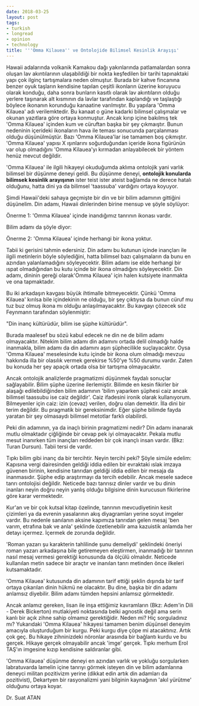 ```yaml
---
date: 2018-03-25
layout: post
tags:
- turkish
- longread
- opinion
- technology
title: '''Omma Kilauea'' ve Ontolojide Bilimsel Kesinlik Arayışı'
---
```


Hawaii adalarında volkanik Kamakou dağı yakınlarında patlamalardan sonra oluşan lav akıntılarının ulaşabildiği bir nokta keşfedilen bir tarihi tapınaktaki yapı çok ilginç tartışmalara neden olmuştur. Burada bir kahve fincanına benzer oyuk taşların kendisine tapılan çeşitli ikonların üzerine koruyucu olarak konduğu, daha sonra bunların kasıtlı olarak lav akıntıların olduğu yerlere taşınarak alt kısmının da lavlar tarafından kaplandığı ve taşlaştığı böylece ikonanın korunduğu kanaatine varılmıştır. Bu yapılara 'Omma Kilauea' adı verilemktedir. Bu kanaat o güne kadarki bilimsel çalışmalar ve okunan yazıtlara göre ortaya konmuştur. Ancak kırıp içine bakılmış tek 'Omma Kilauea' içinden kum ve cüruftan başka bir şey çıkmaıştır. Bunun nedeninin içerideki ikonaların hava ile teması sonucunda parçalanması olduğu düşünülmüştür. Bazı 'Omma Kilauea'lar ise tamamen boş çıkmıştır. 'Omma Kilauea' yapısı X ışınlarını soğurduğundan içeride ikona figürünün var olup olmadığını 'Omma Kilauea'yı kırmadan anlayabilecek bir yöntem henüz mevcut değildir.

'Omma Kilauea' ile ilgili hikayeyi okuduğumda aklıma ontolojik yani varlık bilimsel bir düşünme deneyi geldi. Bu düşünme deneyi, **ontolojik konularda bilimsek kesinlik arayışının** ister teist ister ateist bağlamda ne derece hatalı olduğunu, hatta dini ya da bilimsel 'taassuba' vardığını ortaya koyuyor.

Şimdi Hawaii'deki sahaya geçmişte bir din ve bir bilim adamının gittiğini düşünelim. Din adamı, Hawaii dinlerinden birine mensup ve şöyle söylüyor:

Önerme 1: 'Omma Kilauea' içinde inandığımız tanrının ikonası vardır.

Bilim adamı da şöyle diyor:

Önerme 2: 'Omma Kilauea' içinde herhangi bir ikona yoktur.

Tabii ki gerisini tahmin edersiniz. Din adamı bu kutunun içinde inançları ile ilgili metinlerin böyle söylediğini, hatta bilimsel bazı çalışmaların da bunu en azından yalanlamadığını söyleyecektir. Bilim adamı ise elde herhangi bir ıspat olmadığından bu kutu içinde bir ikona olmadığını söyleyecektir. Din adamı, dininin gereği olarak'Omma Kilauea' için halen kutsiyete inanmakta ve ona tapmaktadır.

Bu iki arkadaşın kavgası büyük ihtimalle bitmeyecektir. Çünkü 'Omma Kilauea' kırılsa bile içindekinin ne olduğu, bir şey çıktıysa da bunun cüruf mu tuz buz olmuş ikona mı olduğu anlaşılmayacaktır. Bu kavgayı çözecek söz Feynmann tarafından söylenmiştir:

"Din inanç kültürüdür, bilim ise şüphe kültürüdür".

Burada maalesef bu sözü kabul edecek ne din ne de bilim adamı olmayacaktır. Nitekim bilim adamı din adamını ortada delil olmadığı halde inanmakla, bilim adamı da din adamını aşırı şüphecilikle suçlayacaktır. Oysa 'Omma Kilauea' meselesinde kutu içinde bir ikona olum olmadığı mevzuu hakkında illa bir olasılık vermek gerekirse %50'ye %50 durumu vardır. Zaten bu konuda her şey apaçık ortada olsa bir tartışma olmayacaktır.

Ancak ontolojik analizlerde pragmatizmi düşünmek faydalı sonuçlar sağlayabilir. Bilim şüphe üzerine ilerlemiştir. Bilimde en kesin fikirler bir alaşağı edilebildiğinden bilim adamının 'bilim yaparken şüphesi caiz ancak bilimsel taassubu ise caiz değildir'. Caiz ifadesini ironik olarak kullanıyorum. Bilmeyenler için caiz: izin (cevaz) verilen, doğru olan demektir. İlla dini bir terim değildir. Bu pragmatik bir gereksinimdir. Eğer şüphe bilimde fayda yaratan bir şey olmasaydı bilimsel metotlar farklı olabilirdi.

Peki din adamının, ya da inaçlı birinin pragmatizmi nedir? Din adamı inanarak mutlu olmaktadır çiğliğinde bir cevap pek iyi olmayacaktır. Pekala mutlu mesut inanırken tüm inançları reddeden bir çok inançlı insan vardır. (Bkz: Turan Dursun). Tabii tersi de vardır.

Tıpkı bilim gibi inanç da bir tercihtir. Neyin tercihi peki? Şöyle simüle edelim: Kapısına vergi dairesinden geldiği iddia edilen bir evraktaki ıslak imzaya güvenen birinin, kendisine tanrıdan geldiği iddia edilen bir mesaja da inanmasıdır. Şüphe edip araştırmayı da tercih edebilir. Ancak mesele sadece tanrı ontolojisi değildir. Neticede bazı tanrısız dinler vardır ve bu dinin inanları neyin doğru neyin yanlış olduğu bilgisine dinin kurucusun fikirlerine göre karar vermektedir.

Kur'an ve bir çok kutsal kitap özelinde, tanrının mevcudiyetinin kesit çizimleri ya da evrenin yasalarının akış diyagramları yerine soyut imgeler vardır. Bu nedenle sanılanın aksine kapımıza tanrıdan gelen mesaj 'ben varım, etrafına bak ve anla' şeklinde özetlenebilir ama kazuistik anlamda her detayı içermez. İçermek de zorunda değildir.

'Roman yazarı şu karakterin tahlilinde şunu demeliydi' şeklindeki öneriyi roman yazarı arkadaşına bile getiremeyen eleştirmen, inanmadığı bir tanrının nasıl mesaj vermesi gerektiği konusunda da ölçülü olmalıdır. Neticede kullanılan metin sadece bir araçtır ve inanılan tanrı metinden önce ilkeleri kutsamaktadır.

'Omma Kilauea' kutusunda din adamının tarif ettiği şeklin dışında bir tarif ortaya çıkarılan dinin hükmü ne olacaktır. Bu dine, başka bir din adamı anlamsız diyebilir. Bilim adamı tümden hepsini anlamsız görmektedir.

Ancak anlamız gereken, lisan ile inşa ettiğimiz kavramların (Bkz: Adem'in Dili - Derek Bickerton) mutlakiyeti noktasında belki agnostik değil ama serin kanlı bir açık zihne sahip olmamız gerektiğidir. Neden mi? Hiç sorguladınız mı? Yukarıdaki 'Omma Kilauea' hikayesi tamamen benim düşünsel deneyim amacıyla oluşturduğum bir kurgu. Peki kurgu diye çöpe mi atacaktınız. Artık çok geç. Bu hikaye zihninizdeki nöronlar arasında bir bağlantı kurdu ve bu gerçek. Hikaye gerçek olmayabilir ancak 'imge' gerçek. Tıpkı merhum Erol TAŞ'ın imgesine kızıp kendisine saldıranlar gibi.

'Omma Kilauea' düşünme deneyi en azından varlık ve yokluğu sorgularken labratuvarda lamelin içine tanrıyı görmek isteyen din ve bilim adamlarına deneyci militan pozitivizm yerine (dikkat edin artık din adamları da pozitivist), Dekartyen bir rasyonalizmi yani bilginin kaynağının 'akıl yürütme' olduğunu ortaya koyar.

Dr. Suat ATAN
